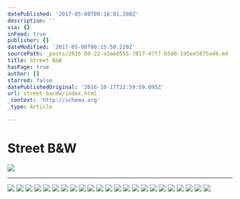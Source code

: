 ```yaml
---
datePublished: '2017-05-08T00:16:01.288Z'
description: ''
via: {}
inFeed: true
publisher: {}
dateModified: '2017-05-08T00:15:50.220Z'
sourcePath: _posts/2016-09-22-a3ae0555-7017-47f7-b5d0-195ee5875a49.md
title: Street B&W
hasPage: true
author: []
starred: false
datePublishedOriginal: '2016-10-17T22:59:59.095Z'
url: street-bandw/index.html
_context: 'http://schema.org'
_type: Article

---
```

# Street B&W
![](https://the-grid-user-content.s3-us-west-2.amazonaws.com/b465ea73-3d00-4e96-b865-e14e03bf9031.jpg)

---

![](https://the-grid-user-content.s3-us-west-2.amazonaws.com/fd05e9d2-54f1-4e16-966f-f0a104a93654.jpg)
![](https://the-grid-user-content.s3-us-west-2.amazonaws.com/f7d3db50-a95d-4f00-892b-93bdba3915f0.jpg)
![](https://the-grid-user-content.s3-us-west-2.amazonaws.com/4af5a7bb-9726-41b3-bbc5-e540ca0a7e5f.jpg)
![](https://the-grid-user-content.s3-us-west-2.amazonaws.com/935acf14-76f3-44b8-a82c-585825b2741f.jpg)
![](https://the-grid-user-content.s3-us-west-2.amazonaws.com/8b2fcca2-542a-435b-b614-d049d34f6f9d.jpg)
![](https://the-grid-user-content.s3-us-west-2.amazonaws.com/5965e319-02b7-473e-89f8-bb845252d841.jpg)
![](https://the-grid-user-content.s3-us-west-2.amazonaws.com/e2ed14bf-0fb8-479f-bf7d-fd2e6aafb7de.jpg)
![](https://s3-us-west-2.amazonaws.com/the-grid-img/p/3df98d4396b8e8c31711f7161fcf7c4c53c89917.jpg)
![](https://s3-us-west-2.amazonaws.com/the-grid-img/p/bca5b0cc133d69d5a9de18dc329733976f51718d.jpg)
![](https://the-grid-user-content.s3-us-west-2.amazonaws.com/ec27ed11-d38c-4aa6-919f-c63706a1f214.jpg)
![](https://s3-us-west-2.amazonaws.com/the-grid-img/p/8845a7f0d7f72504173a714e2c51e12e76a4b894.jpg)
![](https://the-grid-user-content.s3-us-west-2.amazonaws.com/bdce08eb-3166-4657-b0cb-a408a7aa3cca.jpg)
![](https://the-grid-user-content.s3-us-west-2.amazonaws.com/30fb8bde-b0a3-48a9-a8b4-0b61bf4c40d1.jpg)
![](https://the-grid-user-content.s3-us-west-2.amazonaws.com/d00e91dc-d18a-49f4-b83e-c13a1512e0f3.jpg)
![](https://the-grid-user-content.s3-us-west-2.amazonaws.com/cc9d8a33-229d-4838-9d69-5d170f8f0b60.jpg)
![](https://s3-us-west-2.amazonaws.com/the-grid-img/p/719701dc4c54214b7240bc292a091b266aec6125.jpg)
![](https://the-grid-user-content.s3-us-west-2.amazonaws.com/600dce41-f3e6-4538-a099-26066ad24afe.jpg)
![](https://the-grid-user-content.s3-us-west-2.amazonaws.com/baf123cc-a398-4187-a263-3044616e1dff.jpg)
![](https://the-grid-user-content.s3-us-west-2.amazonaws.com/88938e60-64cf-473a-b2cd-e35017b2f8a1.jpg)
![](https://the-grid-user-content.s3-us-west-2.amazonaws.com/bdd133cf-892f-48f5-a047-f57d4859c8e2.jpg)
![](https://the-grid-user-content.s3-us-west-2.amazonaws.com/c1d1d758-da85-411f-8fd2-7e663660f715.jpg)
![](https://the-grid-user-content.s3-us-west-2.amazonaws.com/0a2dde0d-d0a9-4509-9646-07590a7c0afb.jpg)
![](https://the-grid-user-content.s3-us-west-2.amazonaws.com/139853f0-2ca9-4ed2-8cf4-f8a6e6a62bac.jpg)